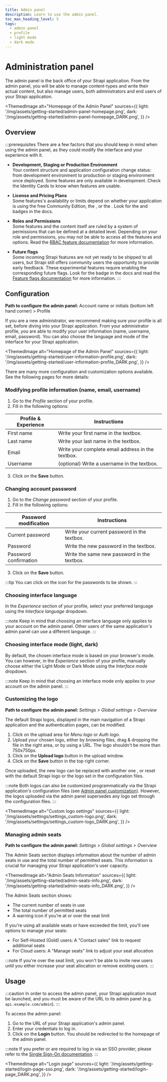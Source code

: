 ```yaml
---
title: Admin panel
description: Learn to use the admin panel.
toc_max_heading_level: 5
tags:
  - admin panel
  - profile
  - light mode
  - dark mode
---
```


# Administration panel

The admin panel is the back office of your Strapi application. From the admin panel, you will be able to manage content-types and write their actual content, but also manage users, both administrators and end users of your Strapi application.

<ThemedImage
alt="Homepage of the Admin Panel"
sources={{
    light: '/img/assets/getting-started/admin-panel-homepage.png',
    dark: '/img/assets/getting-started/admin-panel-homepage_DARK.png',
  }}
/>

## Overview

:::prerequisites
There are a few factors that you should keep in mind when using the admin panel, as they could modify the interface and your experience with it.

- **Development, Staging or Production Environment** <br/> Your content structure and application configuration change status: from development environment to production or staging environment once deployed. Some features are only available in development. Check the Identity Cards to know when features are usable.

- **License and Pricing Plans** <br/> Some features's availability or limits depend on whether your application is using the free Community Edition, the <ExternalLink to="https://strapi.io/pricing-self-hosted" text="Growth plan"/>, or the <ExternalLink to="https://strapi.io/pricing-self-hosted" text="Enterprise plan"/>. Look for the <GrowthBadge /> and <EnterpriseBadge /> badges in the docs.

- **Roles and Permissions** <br/> Some features and the content itself are ruled by a system of permissions that can be defined at a detailed level. Depending on your role and permissions, you may not be able to access all the features and options. Read the [RBAC feature documentation](/cms/features/rbac) for more information.

- **Future flags** <br/> Some incoming Strapi features are not yet ready to be shipped to all users, but Strapi still offers community users the opportunity to provide early feedback. These experimental features require enabling the corresponding future flags. Look for the <FeatureFlagBadge /> badge in the docs and read the [Feature flags documentation](/cms/configurations/features#enabling-a-future-flag) for more information.
:::

<Guideflow lightId="dkd2m1lsgr" darkId="dkd2mjlugr"/>

## Configuration

**Path to configure the admin panel:** Account name or initials (bottom left hand corner) > Profile

If you are a new administrator, we recommend making sure your profile is all set, before diving into your Strapi application. From your administrator profile, you are able to modify your user information (name, username, email, password). You can also choose the language and mode of the interface for your Strapi application.

<ThemedImage
alt="Homepage of the Admin Panel"
sources={{
    light: '/img/assets/getting-started/user-information-profile.png',
    dark: '/img/assets/getting-started/user-information-profile_DARK.png',
  }}
/>

There are many more configuration and customization options available. See the following pages for more details:

<CustomDocCardsWrapper>
  <CustomDocCard icon="panorama" title="Code-based configuration" description="Configure the appearance, security, and features of the Strapi admin panel via the /config/admin file." link="/cms/configurations/admin-panel" />
  <CustomDocCard icon="wrench" title="Customization" description="Match your branding, replace the WYSIWYG editor, configure the bundler, extend features, and more." link="/cms/admin-panel-customization" />
</CustomDocCardsWrapper>

### Modifying profile information (name, email, username)

1. Go to the *Profile* section of your profile.
2. Fill in the following options:

| Profile & Experience | Instructions                                      |
| -------------------- | ------------------------------------------------- |
| First name           | Write your first name in the textbox.             |
| Last name            | Write your last name in the textbox.              |
| Email                | Write your complete email address in the textbox. |
| Username             | (optional) Write a username in the textbox.       |

3. Click on the **Save** button.

### Changing account password

1. Go to the *Change password* section of your profile.
2. Fill in the following options:

| Password modification | Instructions                                |
| --------------------- | ------------------------------------------- |
| Current password      | Write your current password in the textbox. |
| Password              | Write the new password in the textbox.      |
| Password confirmation | Write the same new password in the textbox. |

3. Click on the **Save** button.

:::tip
You can click on the <Icon name="eye" /> icon for the passwords to be shown.
:::

### Choosing interface language

In the *Experience* section of your profile, select your preferred language using the *Interface language* dropdown.

:::note
Keep in mind that choosing an interface language only applies to your account on the admin panel. Other users of the same application's admin panel can use a different language.
:::

### Choosing interface mode (light, dark)

By default, the chosen interface mode is based on your browser's mode. You can however, in the *Experience* section of your profile, manually choose either the Light Mode or Dark Mode using the *Interface mode* dropdown.

:::note
Keep in mind that choosing an interface mode only applies to your account on the admin panel.
:::

### Customizing the logo

**Path to configure the admin panel:** <Icon name="gear-six" /> *Settings > Global settings > Overview*

The default Strapi logos, displayed in the main navigation of a Strapi application and the authentication pages, can be modified.

1. Click on the upload area for *Menu logo* or *Auth logo*.
2. Upload your chosen logo, either by browsing files, drag & dropping the file in the right area, or by using a URL. The logo shouldn't be more than 750x750px. 
3. Click on the **Upload logo** button in the upload window.
4. Click on the **Save** button in the top right corner.

Once uploaded, the new logo can be replaced with another one <Icon name="plus" classes="ph-bold"/>, or reset <Icon name="arrow-clockwise" classes="ph-bold"/> with the default Strapi logo or the logo set in the configuration files.

:::note
Both logos can also be customized programmatically via the Strapi application's configuration files (see [Admin panel customization](/cms/admin-panel-customization/options#logos)). However, the logos uploaded via the admin panel supersedes any logo set through the configuration files.
:::

<ThemedImage
  alt="Custom logo settings"
  sources={{
    light: '/img/assets/settings/settings_custom-logo.png',
    dark: '/img/assets/settings/settings_custom-logo_DARK.png',
  }}
/>

### Managing admin seats

**Path to configure the admin panel:** <Icon name="gear-six" /> *Settings > Global settings > Overview*

The Admin Seats section displays information about the number of admin seats in use and the total number of permitted seats. This information is crucial for managing your Strapi application's user capacity.

<ThemedImage
  alt="Admin Seats Information"
  sources={{
    light: '/img/assets/getting-started/admin-seats-info.png',
    dark: '/img/assets/getting-started/admin-seats-info_DARK.png',
  }}
/>

The Admin Seats section shows:

- The current number of seats in use
- The total number of permitted seats
- A warning icon if you're at or over the seat limit

If you're using all available seats or have exceeded the limit, you'll see options to manage your seats:

- For Self-Hosted (Gold) users: A "Contact sales" link to request additional seats
- For Cloud users: A "Manage seats" link to adjust your seat allocation

:::note
If you're over the seat limit, you won't be able to invite new users until you either increase your seat allocation or remove existing users.
:::

## Usage

:::caution
In order to access the admin panel, your Strapi application must be launched, and you must be aware of the URL to its admin panel (e.g. `api.example.com/admin`).
:::

To access the admin panel:

1. Go to the URL of your Strapi application's admin panel.
2. Enter your credentials to log in.
3. Click on the **Login** button. You should be redirected to the homepage of the admin panel.

:::note
If you prefer or are required to log in via an SSO provider, please refer to the [Single Sign-On documentation](/cms/features/sso).
:::

<ThemedImage
alt="Login page"
sources={{
    light: '/img/assets/getting-started/login-page-sso.png',
    dark: '/img/assets/getting-started/login-page_DARK.png',
  }}
/>
